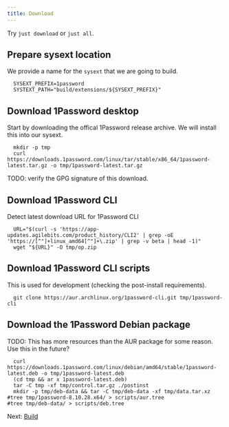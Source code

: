 ```yaml
---
title: Download
---
```

<!-- hide the `ex` bits, they're only useful in this script
  set -ex
-->

Try `just download` or `just all`.

## Prepare sysext location

We provide a name for the `sysext` that we are going to build.

```shell
  SYSEXT_PREFIX=1password
  SYSTEXT_PATH="build/extensions/${SYSEXT_PREFIX}"
```

## Download 1Password desktop

Start by downloading the offical 1Password release archive. We will install this into our sysext.

```shell
  mkdir -p tmp
  curl https://downloads.1password.com/linux/tar/stable/x86_64/1password-latest.tar.gz -o tmp/1password-latest.tar.gz
```

TODO: verify the GPG signature of this download.

## Download 1Password CLI

Detect latest download URL for 1Password CLI 

```shell
  URL="$(curl -s 'https://app-updates.agilebits.com/product_history/CLI2' | grep -oE 'https://[^"]+linux_amd64[^"]+\.zip' | grep -v beta | head -1)"
  wget "${URL}" -O tmp/op.zip
```

## Download 1Password CLI scripts

This is used for development (checking the post-install requirements).

```shell
  git clone https://aur.archlinux.org/1password-cli.git tmp/1password-cli
```

## Download the 1Password Debian package

TODO: This has more resources than the AUR package for some reason. Use this in the future?

```shell
  curl https://downloads.1password.com/linux/debian/amd64/stable/1password-latest.deb -o tmp/1password-latest.deb
  (cd tmp && ar x 1password-latest.deb)
  tar -C tmp -xf tmp/control.tar.gz ./postinst
  mkdir -p tmp/deb-data && tar -C tmp/deb-data -xf tmp/data.tar.xz
#tree tmp/1password-8.10.28.x64/ > scripts/aur.tree
#tree tmp/deb-data/ > scripts/deb.tree
````

Next: [Build](build)
